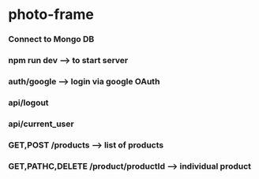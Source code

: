 # photo-frame

### Connect to Mongo DB
### npm run dev --> to start server
### auth/google --> login via google OAuth
### api/logout
### api/current_user
### GET,POST /products --> list of products
### GET,PATHC,DELETE /product/productId --> individual product
